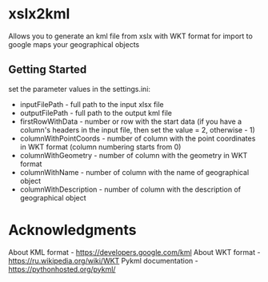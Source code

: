# xslx2kml
Allows you to generate an kml file from xslx with WKT format for import to google maps your geographical objects

## Getting Started
set the parameter values in the settings.ini:
- inputFilePath - full path to the input xlsx file
- outputFilePath - full path to the output kml file
- firstRowWithData - number or row with the start data (if you have a column's headers in the input file, then set the value = 2, otherwise - 1)
- columnWithPointCoords - number of column with the point coordinates in WKT format (column numbering starts from 0)
- columnWithGeometry - number of column with the geometry in WKT format
- columnWithName - number of column with the name of geographical object
- columnWithDescription - number of column with the description of geographical object

# Acknowledgments
About KML format - https://developers.google.com/kml
About WKT format - https://ru.wikipedia.org/wiki/WKT 
Pykml documentation -  https://pythonhosted.org/pykml/
